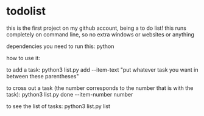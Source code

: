 # todolist

this is the first project on my github account, being a to do list! this runs completely on command line, so no extra windows or websites or anything

dependencies you need to run this: python

how to use it:

to add a task: python3 list.py add --item-text "put whatever task you want in between these parentheses"

to cross out a task (the number corresponds to the number that is with the task): python3 list.py done --item-number number

to see the list of tasks: python3 list.py list

